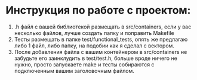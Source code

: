 # Инструкция по работе с проектом:
1. .h файл с вашей библиотекой размещать в src/containers, если у вас несколько файлов, лучше создать папку и поправить Makefile
2. Тесты размещать в папке test/functional_tests, опять же предлагаю либо 1 файл, либо папку, на подобии как я сделал с вектором.
3. После добавления файла с вашим контейнером в src/containers не забудьте его заинклудить в test/test.h, больше вроде ничего не нужно, просто запускаете make и тесты собираются с подключенным вашим заголовочным файлом.